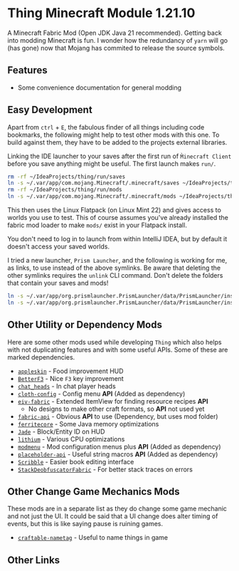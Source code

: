 # Thing Minecraft Module 1.21.10

A Minecraft Fabric Mod (Open JDK Java 21 recommended). Getting back into modding Minecraft is fun.
I wonder how the redundancy of `yarn` will go (has gone) now that Mojang has commited to release the source
symbols.

## Features

* Some convenience documentation for general modding

## Easy Development

Apart from `ctrl` + `E`, the fabulous finder of all things including code bookmarks, the following might help to test
other mods with this one. To build against them, they have to be added to the projects external libraries.

Linking the IDE launcher to your saves after the first run of `M̀inecraft Client` before you
save anything might be useful. The first launch makes `run/`.

```bash
rm -rf ~/IdeaProjects/thing/run/saves
ln -s ~/.var/app/com.mojang.Minecraft/.minecraft/saves ~/IdeaProjects/thing/run
rm -rf ~/IdeaProjects/thing/run/mods
ln -s ~/.var/app/com.mojang.Minecraft/.minecraft/mods ~/IdeaProjects/thing/run
```

This then uses the Linux Flatpack (on Linux Mint 22) and gives
access to worlds you use to test. This of course assumes you've
already installed the fabric mod loader to make `mods/` exist
in your Flatpack install.

You don't need to log in to launch from within IntelliJ IDEA,
but by default it doesn't access your saved worlds.

I tried a new launcher, `Prism Launcher`, and the following is working for me, as links, to use instead
of the above symlinks. Be aware that deleting the other symlinks requires the `unlink` CLI command. Don't delete
the folders that contain your saves and mods!

```bash
ln -s ~/.var/app/org.prismlauncher.PrismLauncher/data/PrismLauncher/instances/1.21.10.Fabric/minecraft/saves ~/IdeaProjects/thing/run
ln -s ~/.var/app/org.prismlauncher.PrismLauncher/data/PrismLauncher/instances/1.21.10.Fabric/minecraft/mods ~/IdeaProjects/thing/run
```

## Other Utility or Dependency Mods

Here are some other mods used while developing `Thing` which also helps with not duplicating features and with
some useful APIs. Some of these are marked dependencies.

* [`appleskin`](https://modrinth.com/mod/appleskin) - Food improvement HUD
* [`BetterF3`](https://modrinth.com/mod/betterf3) - Nice `F3` key improvement
* [`chat_heads`](https://modrinth.com/mod/chat-heads) - In chat player heads
* [`cloth-config`](https://modrinth.com/mod/cloth-config) - Config menu **API** (Added as dependency)
* [`eiv-fabric`](https://modrinth.com/mod/eiv) - Extended ItemView for finding resource recipes **API**
  * No designs to make other craft formats, so **API** not used yet 
* [`fabric-api`](https://modrinth.com/mod/fabric-api) - Obvious **API** to use (Dependency, but uses mod folder)
* [`ferritecore`](https://modrinth.com/mod/ferrite-core) - Some Java memory optimizations
* [`Jade`](https://modrinth.com/mod/jade) - Block/Entity ID on HUD
* [`lithium`](https://modrinth.com/mod/lithium) - Various CPU optimizations
* [`modmenu`](https://modrinth.com/mod/modmenu) - Mod configuration menus plus **API** (Added as dependency)
* [`placeholder-api`](https://modrinth.com/mod/placeholder-api) - Useful string macros **API** (Added as dependency)
* [`Scribble`](https://modrinth.com/mod/scribble) - Easier book editing interface
* [`StackDeobfuscatorFabric`](https://modrinth.com/mod/stackdeobf) - For better stack traces on errors

## Other Change Game Mechanics Mods

These mods are in a separate list as they do change some game mechanic and not just the UI. It could be
said that a UI change does alter timing of events, but this is like saying pause is ruining games.

* [`craftable-nametag`](https://modrinth.com/datapack/craftable-nametag) - Useful to name things in game

## Other Links

